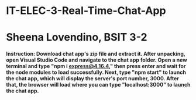 # IT-ELEC-3-Real-Time-Chat-App
# Sheena Lovendino, BSIT 3-2

#### Instruction: Download chat app's zip file and extract it. After unpacking, open Visual Studio Code and navigate to the chat app folder. Open a new terminal and type "npm i express@4.16.4," then press enter and wait for the node modules to load successfully. Next, type "npm start" to launch the chat app, which will display the server's port number, 3000. After that, the browser will load where you can type "localhost:3000" to launch the chat app.
